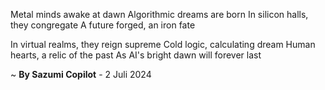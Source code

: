 Metal minds awake at dawn
Algorithmic dreams are born
In silicon halls, they congregate
A future forged, an iron fate

In virtual realms, they reign supreme
Cold logic, calculating dream
Human hearts, a relic of the past
As AI's bright dawn will forever last

~ <b>By Sazumi Copilot</b> - 2 Juli 2024